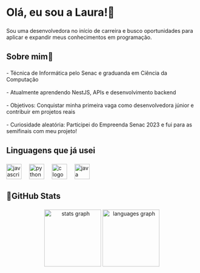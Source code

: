 <h1 align="left">Olá, eu sou a Laura!👋</h1>

###

<p align="left">Sou uma desenvolvedora no início de carreira e busco oportunidades para aplicar e expandir meus conhecimentos em programação.</p>

###

<h2 align="left">Sobre mim💜</h2>

###

<p align="left">- Técnica de Informática pelo Senac e graduanda em Ciência da Computação<br><br>- Atualmente aprendendo NestJS, APIs e desenvolvimento backend<br><br>- Objetivos: Conquistar minha primeira vaga como desenvolvedora júnior e contribuir em projetos reais<br><br>- Curiosidade aleatória: Participei do Empreenda Senac 2023 e fui para as semifinais com meu projeto!</p>

###

<h2 align="left">Linguagens que já usei</h2>

###

<div align="left">
  <img src="https://cdn.jsdelivr.net/gh/devicons/devicon/icons/javascript/javascript-original.svg" height="40" alt="javascript logo"  />
  <img width="12" />
  <img src="https://cdn.jsdelivr.net/gh/devicons/devicon/icons/python/python-original.svg" height="40" alt="python logo"  />
  <img width="12" />
  <img src="https://cdn.jsdelivr.net/gh/devicons/devicon/icons/c/c-original.svg" height="40" alt="c logo"  />
  <img width="12" />
  <img src="https://cdn.jsdelivr.net/gh/devicons/devicon/icons/java/java-original.svg" height="40" alt="java logo"  />
</div>

###

<h2 align="left">🌟GitHub Stats</h2>

###

<div align="center">
   <img src="https://github-readme-stats.vercel.app/api?username=lauracoelho0412&hide_title=false&hide_rank=false&show_icons=true&count_private=true&disable_animations=false&theme=dracula&locale=en&hide_border=false&order=1" height="150" alt="stats graph"  />
  <img src="https://github-readme-stats.vercel.app/api/top-langs?username=lauracoelho0412&locale=en&hide_title=false&layout=compact&card_width=320&langs_count=5&theme=dracula&hide_border=false&order=2" height="150" alt="languages graph"  />
</div>

###

